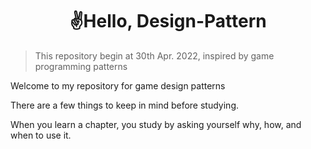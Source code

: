 <h1 align="center"><strong>✌️Hello, Design-Pattern </strong></h1>

> This repository begin at 30th Apr. 2022, inspired by game programming patterns

<p> Welcome to my repository for game design patterns </p>
<p> There are a few things to keep in mind before studying. </p>
<p> When you learn a chapter, you study by asking yourself why, how, and when to use it. </p>
